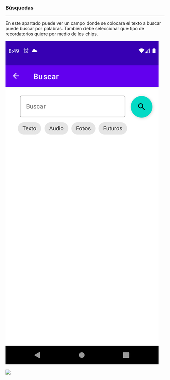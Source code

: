 ### Búsquedas

---

En este apartado puede ver un campo donde se colocara el texto a buscar puede buscar por palabras. También debe seleccionar que tipo de recordatorios quiere por medio de los chips.

![](Image/searchReminder/searchRemidner_1.png)

![](Image/searchReminder/searchRemidner_2.png)